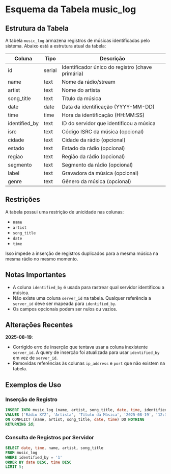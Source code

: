 # Esquema da Tabela music_log

## Estrutura da Tabela

A tabela `music_log` armazena registros de músicas identificadas pelo sistema. Abaixo está a estrutura atual da tabela:

| Coluna | Tipo | Descrição |
|--------|------|----------|
| id | serial | Identificador único do registro (chave primária) |
| name | text | Nome da rádio/stream |
| artist | text | Nome do artista |
| song_title | text | Título da música |
| date | date | Data da identificação (YYYY-MM-DD) |
| time | time | Hora da identificação (HH:MM:SS) |
| identified_by | text | ID do servidor que identificou a música |
| isrc | text | Código ISRC da música (opcional) |
| cidade | text | Cidade da rádio (opcional) |
| estado | text | Estado da rádio (opcional) |
| regiao | text | Região da rádio (opcional) |
| segmento | text | Segmento da rádio (opcional) |
| label | text | Gravadora da música (opcional) |
| genre | text | Gênero da música (opcional) |

## Restrições

A tabela possui uma restrição de unicidade nas colunas:
- `name`
- `artist`
- `song_title`
- `date`
- `time`

Isso impede a inserção de registros duplicados para a mesma música na mesma rádio no mesmo momento.

## Notas Importantes

- A coluna `identified_by` é usada para rastrear qual servidor identificou a música.
- Não existe uma coluna `server_id` na tabela. Qualquer referência a `server_id` deve ser mapeada para `identified_by`.
- Os campos opcionais podem ser nulos ou vazios.

## Alterações Recentes

**2025-08-19**: 
- Corrigido erro de inserção que tentava usar a coluna inexistente `server_id`. A query de inserção foi atualizada para usar `identified_by` em vez de `server_id`.
- Removidas referências às colunas `ip_address` e `port` que não existem na tabela.

## Exemplos de Uso

### Inserção de Registro

```sql
INSERT INTO music_log (name, artist, song_title, date, time, identified_by)
VALUES ('Rádio XYZ', 'Artista', 'Título da Música', '2025-08-19', '12:34:56', '1')
ON CONFLICT (name, artist, song_title, date, time) DO NOTHING
RETURNING id;
```

### Consulta de Registros por Servidor

```sql
SELECT date, time, name, artist, song_title
FROM music_log
WHERE identified_by = '1'
ORDER BY date DESC, time DESC
LIMIT 5;
```